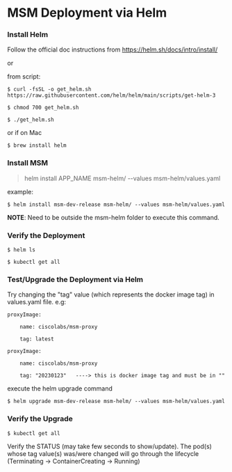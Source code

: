 # MSM Deployment via Helm

### Install Helm 

Follow the official doc instructions from https://helm.sh/docs/intro/install/

or

from script: 

	$ curl -fsSL -o get_helm.sh https://raw.githubusercontent.com/helm/helm/main/scripts/get-helm-3

	$ chmod 700 get_helm.sh
		
	$ ./get_helm.sh

or if on Mac

	$ brew install helm

### Install MSM

> helm install APP_NAME msm-helm/ --values msm-helm/values.yaml

example: 

	$ helm install msm-dev-release msm-helm/ --values msm-helm/values.yaml

**NOTE**: Need to be outside the msm-helm folder to execute this command.

### Verify the Deployment

	$ helm ls

	$ kubectl get all

### Test/Upgrade the Deployment via Helm

Try changing the "tag" value (which represents the docker image tag) in values.yaml file.
e.g:

	proxyImage:

  		name: ciscolabs/msm-proxy
  
  		tag: latest

	proxyImage:

  		name: ciscolabs/msm-proxy
  
  		tag: "20230123"   ----> this is docker image tag and must be in ""
  
execute the helm upgrade command

	$ helm upgrade msm-dev-release msm-helm/ --values msm-helm/values.yaml
	
### Verify the Upgrade

	$ kubectl get all
	
Verify the STATUS (may take few seconds to show/update). The pod(s) whose tag value(s) was/were changed will go through the lifecycle (Terminating -> ContainerCreating -> Running)
